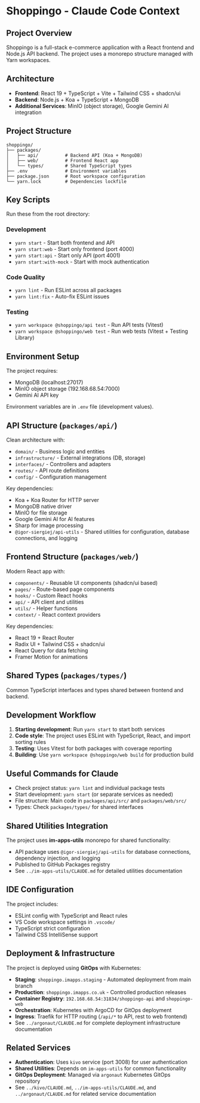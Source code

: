 # Shoppingo - Claude Code Context

## Project Overview
Shoppingo is a full-stack e-commerce application with a React frontend and Node.js API backend. The project uses a monorepo structure managed with Yarn workspaces.

## Architecture
- **Frontend**: React 19 + TypeScript + Vite + Tailwind CSS + shadcn/ui
- **Backend**: Node.js + Koa + TypeScript + MongoDB
- **Additional Services**: MinIO (object storage), Google Gemini AI integration

## Project Structure
```
shoppingo/
├── packages/
│   ├── api/          # Backend API (Koa + MongoDB)
│   ├── web/          # Frontend React app
│   └── types/        # Shared TypeScript types
├── .env              # Environment variables
├── package.json      # Root workspace configuration
└── yarn.lock         # Dependencies lockfile
```

## Key Scripts
Run these from the root directory:

### Development
- `yarn start` - Start both frontend and API
- `yarn start:web` - Start only frontend (port 4000)
- `yarn start:api` - Start only API (port 4001)
- `yarn start:with-mock` - Start with mock authentication

### Code Quality
- `yarn lint` - Run ESLint across all packages
- `yarn lint:fix` - Auto-fix ESLint issues

### Testing
- `yarn workspace @shoppingo/api test` - Run API tests (Vitest)
- `yarn workspace @shoppingo/web test` - Run web tests (Vitest + Testing Library)

## Environment Setup
The project requires:
- MongoDB (localhost:27017)
- MinIO object storage (192.168.68.54:7000)
- Gemini AI API key

Environment variables are in `.env` file (development values).

## API Structure (`packages/api/`)
Clean architecture with:
- `domain/` - Business logic and entities
- `infrastructure/` - External integrations (DB, storage)
- `interfaces/` - Controllers and adapters
- `routes/` - API route definitions
- `config/` - Configuration management

Key dependencies:
- Koa + Koa Router for HTTP server
- MongoDB native driver
- MinIO for file storage
- Google Gemini AI for AI features
- Sharp for image processing
- `@igor-siergiej/api-utils` - Shared utilities for configuration, database connections, and logging

## Frontend Structure (`packages/web/`)
Modern React app with:
- `components/` - Reusable UI components (shadcn/ui based)
- `pages/` - Route-based page components
- `hooks/` - Custom React hooks
- `api/` - API client and utilities
- `utils/` - Helper functions
- `context/` - React context providers

Key dependencies:
- React 19 + React Router
- Radix UI + Tailwind CSS + shadcn/ui
- React Query for data fetching
- Framer Motion for animations

## Shared Types (`packages/types/`)
Common TypeScript interfaces and types shared between frontend and backend.

## Development Workflow
1. **Starting development**: Run `yarn start` to start both services
2. **Code style**: The project uses ESLint with TypeScript, React, and import sorting rules
3. **Testing**: Uses Vitest for both packages with coverage reporting
4. **Building**: Use `yarn workspace @shoppingo/web build` for production build

## Useful Commands for Claude
- Check project status: `yarn lint` and individual package tests
- Start development: `yarn start` (or separate services as needed)
- File structure: Main code in `packages/api/src/` and `packages/web/src/`
- Types: Check `packages/types/` for shared interfaces

## Shared Utilities Integration
The project uses **im-apps-utils** monorepo for shared functionality:
- API package uses `@igor-siergiej/api-utils` for database connections, dependency injection, and logging
- Published to GitHub Packages registry
- See `../im-apps-utils/CLAUDE.md` for detailed utilities documentation

## IDE Configuration
The project includes:
- ESLint config with TypeScript and React rules
- VS Code workspace settings in `.vscode/`
- TypeScript strict configuration
- Tailwind CSS IntelliSense support

## Deployment & Infrastructure
The project is deployed using **GitOps** with Kubernetes:
- **Staging**: `shoppingo.imapps.staging` - Automated deployment from main branch
- **Production**: `shoppingo.imapps.co.uk` - Controlled production releases
- **Container Registry**: `192.168.68.54:31834/shoppingo-api` and `shoppingo-web`
- **Orchestration**: Kubernetes with ArgoCD for GitOps deployment
- **Ingress**: Traefik for HTTP routing (`/api/*` to API, rest to web frontend)
- See `../argonaut/CLAUDE.md` for complete deployment infrastructure documentation

## Related Services
- **Authentication**: Uses `kivo` service (port 3008) for user authentication
- **Shared Utilities**: Depends on `im-apps-utils` for common functionality
- **GitOps Deployment**: Managed via `argonaut` Kubernetes GitOps repository
- See `../kivo/CLAUDE.md`, `../im-apps-utils/CLAUDE.md`, and `../argonaut/CLAUDE.md` for related service documentation
